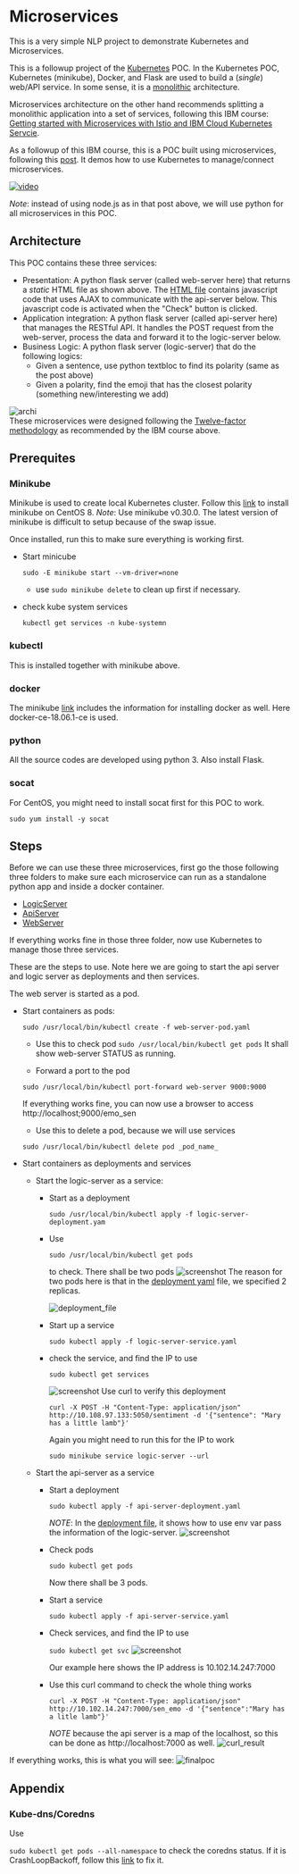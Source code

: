 # Microservices
This is a very simple NLP project to demonstrate Kubernetes and Microservices.

This is a followup project of the [Kubernetes](../Kubernetes) POC. In the Kubernetes POC, Kubernetes (minikube), Docker,
and Flask are used to build a (_single_) web/API service. In some sense, it is a [monolithic](https://articles.microservices.com/monolithic-vs-microservices-architecture-5c4848858f59) 
architecture. 

Microservices architecture on the other hand recommends splitting a monolithic application into a set of
services, following this IBM course: [Getting started with Microservices with Istio and IBM Cloud Kubernetes Servcie](https://courses.cognitiveclass.ai/courses/course-v1:CognitiveClass+CO0301EN+v1/courseware/c6f50877575841a78bb9d60641744f22/55c0eac8ee994eb5888e6c2057ea2f15/).

As a followup of this IBM course, this is a POC built using microservices, following 
this [post](https://www.freecodecamp.org/news/learn-kubernetes-in-under-3-hours-a-detailed-guide-to-orchestrating-containers-114ff420e882/). It
demos how to use Kubernetes to manage/connect microservices. 

[![video](images/video.png)](https://youtu.be/wNShvByNreQ)

_Note_: instead of using node.js as in that post above, we will use python for all microservices in this POC.

## Architecture

This POC contains these three services:

* Presentation: A python flask server (called web-server here) that returns a _static_ HTML file as shown above. 
The [HTML file](WebServer/templates/sentiment.html) contains
javascript code that uses AJAX to communicate with the api-server below. This javascript code is 
activated when the "Check" button is clicked.
* Application integration: A python flask server (called api-server here) that manages the RESTful API. It handles
the POST request from the web-server, process the data and forward it to the logic-server below.
* Business Logic: A python flask server (logic-server) that do the following logics:
    * Given a sentence, use python textbloc to find its polarity (same as the post above)
    * Given a polarity, find the emoji that has the closest polarity (something new/interesting we add)

![archi](images/Microservices.png)    
These microservices were designed following the [Twelve-factor methodology](https://www.12factor.net/) as recommended by the IBM course above.

## Prerequites
### Minikube
Minikube is used to create local Kubernetes cluster. Follow this [link](https://vocon-it.com/2018/11/19/single-node-kubernetes-cluster-1-installing-minikube-on-centos/) to install
minikube on CentOS 8. _Note_: Use minikube v0.30.0. The latest version of minikube is difficult to setup because of the swap issue.

Once installed, run this to make sure everything is working first.

* Start minicube

    ```sudo -E minikube start --vm-driver=none```
    
    * use ```sudo minikube delete``` to clean up first if necessary.
* check kube system services

    ```kubectl get services -n kube-systemn```
### kubectl
This is installed together with minikube above. 

### docker
The minikube [link](https://vocon-it.com/2018/11/19/single-node-kubernetes-cluster-1-installing-minikube-on-centos/) includes
the information for installing docker as well. Here docker-ce-18.06.1-ce is used. 

### python
All the source codes are developed using python 3. Also install Flask.

### socat
For CentOS, you might need to install socat first for this POC to work.

```sudo yum install -y socat```

## Steps
Before we can use these three microservices, first go the those following three folders to make
sure each microservice can run as a standalone python app and inside a docker container.
* [LogicServer](LogicServer)
* [ApiServer](ApiServer)
* [WebServer](WebServer)

If everything works fine in those three folder, now use Kubernetes to manage those three services.

These are the steps to use. Note here we are going to start the
api server and logic server as deployments and then services.

The web server is started as a pod.

* Start containers as pods:

    ```sudo /usr/local/bin/kubectl create -f web-server-pod.yaml```
    * Use this to check pod
    ```sudo /usr/local/bin/kubectl get pods```
    It shall show web-server STATUS as running. 
    
    * Forward a port to the pod
    
    ```sudo /usr/local/bin/kubectl port-forward web-server 9000:9000```
    
    If everything works fine, you can now use a browser to access
    http://localhost;9000/emo_sen
    * Use this to delete a pod, because we will use services
    
    ```sudo /usr/local/bin/kubectl delete pod _pod_name_```

* Start containers as deployments and services
    * Start the logic-server as a service:
        * Start as a deployment
        
            ```sudo /usr/local/bin/kubectl apply -f logic-server-deployment.yam```
    
        * Use 
    
            ```sudo /usr/local/bin/kubectl get pods```
    
            to check. There shall be two pods
            ![screenshot](images/deployment_logic.png)
            The reason for two pods here is that in the [deployment yaml](api-server-deployment.yaml) file, 
            we specified 2 replicas.
            
            ![deployment_file](images/deployment-yaml.png)    
        * Start up a service
    
            ```sudo kubectl apply -f logic-server-service.yaml```
    
        * check the service, and find the IP to use
    
            ```sudo kubectl get services```
    
            ![screenshot](images/logic-server-service.png)
            Use curl to verify this deployment
    
            ```curl -X POST -H "Content-Type: application/json" http://10.108.97.133:5050/sentiment -d '{"sentence": "Mary has a little lamb"}'```
    
            Again you might need to run this for the IP to work
   
            ```sudo minikube service logic-server --url```
    * Start the api-server as a service
        * Start a deployment
        
            ```sudo kubectl apply -f api-server-deployment.yaml```
            
            _NOTE_: In the [deployment file](api-server-deployment.yaml), it shows how to 
            use env var pass the information of the logic-server.
            ![screenshot](images/api_deployment.png)
        
        * Check pods
        
            ```sudo kubectl get pods```
        
            Now there shall be 3 pods. 
        
        * Start a service    
        
            ```sudo kubectl apply -f api-server-service.yaml```    
    
        * Check services, and find the IP to use
        
            ```sudo kubectl get svc```
            ![screenshot](images/api_service.png)
            
            Our example here shows the IP address is 10.102.14.247:7000
        * Use this curl command to check the whole thing works
        
            ```curl -X POST -H "Content-Type: application/json" http://10.102.14.247:7000/sen_emo -d '{"sentence":"Mary has a litle lamb"}'``` 
        
            _NOTE_ because the api server is a map of the localhost, so this can be
            done as http://localhost:7000 as well.
            ![curl_result](images/curl_result1.png)
            
If everything works, this is what you will see:
![finalpoc](images/FinalPoc.png)
            
## Appendix
### Kube-dns/Coredns
Use 

```sudo kubectl get pods --all-namespace```
to check the coredns status. If it is CrashLoopBackoff, follow this
[link](https://github.com/kubernetes/kubeadm/issues/998) to fix it.

